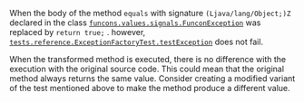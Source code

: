 
When the body of the method `equals` with signature `(Ljava/lang/Object;)Z` declared in the class [`funcons.values.signals.FunconException`](https://github.com/manuelleduc/Funcon4J/blob/9d2e32824daee71b895f0d9fa6091ed4de8e1513/language/src/main/java/funcons/values/signals/FunconException.java) 
was  replaced by  `return true;` . 
however,  [`tests.reference.ExceptionFactoryTest.testException`](https://github.com/manuelleduc/Funcon4J/blob/9d2e32824daee71b895f0d9fa6091ed4de8e1513/language/src/test/java/tests/reference/ExceptionFactoryTest.java) does not fail. 

When the transformed method is executed, there is no difference with the execution with the original source code. This could mean that the original method always returns the same value. 
Consider creating a modified variant of the  test mentioned  above to make the method produce a different value.
